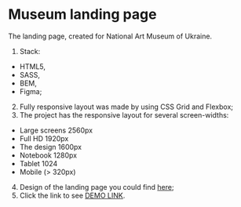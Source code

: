 # Museum landing page
The landing page, created for National Art Museum of Ukraine.

1. Stack:
- HTML5,
- SASS,
- BEM,
- Figma;
2. Fully responsive layout was made by using CSS Grid and Flexbox;
3. The project has the responsive layout for several screen-widths:
- Large screens 2560px
- Full HD 1920px
- The design 1600px
- Notebook 1280px
- Tablet 1024
- Mobile (> 320px)
4. Design of the landing page you could find [here](https://www.figma.com/file/HL3XGt5ZatvJoYBhOaWY5x/museum-prototype?node-id=323%3A1957);
5. Click the link to see [DEMO LINK](https://katekashuba.github.io/Museum/).
